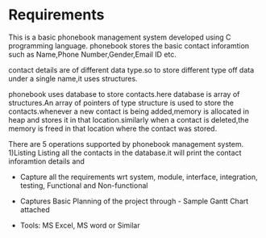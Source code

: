 # Requirements

This is a basic phonebook management system developed using C programming language.
phonebook stores the basic contact inforamtion such as Name,Phone Number,Gender,Email ID etc.

contact details are of different data type.so to store different type off data under a single name,it uses structures.

phonebook uses database to store contacts.here database is array of structures.An array of pointers of type structure is used to store the contacts.whenever a new contact is being added,memory is allocated in heap and stores it in that location.similarly when a contact is deleted,the memory is freed in that location where the contact was stored.

There are 5 operations supported by phonebook management system.
1)Listing
	Listing all the contacts in the database.it will print the contact inforamtion details and 
* Capture all the requirements wrt system, module, interface, integration, testing, Functional and Non-functional
* Captures Basic Planning of the project through - Sample Gantt Chart attached

* Tools: MS Excel, MS word or Similar
